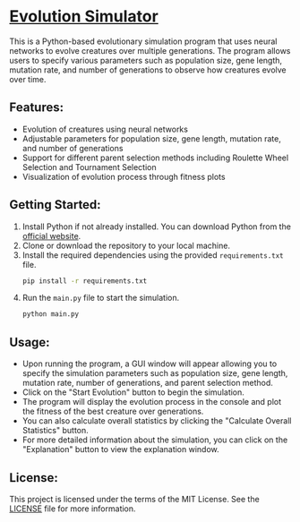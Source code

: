 # [Evolution Simulator](https://github.com/Littleunidragon/evol_sim)

This is a Python-based evolutionary simulation program that uses neural networks to evolve creatures over multiple generations. The program allows users to specify various parameters such as population size, gene length, mutation rate, and number of generations to observe how creatures evolve over time.

## Features:

- Evolution of creatures using neural networks
- Adjustable parameters for population size, gene length, mutation rate, and number of generations
- Support for different parent selection methods including Roulette Wheel Selection and Tournament Selection
- Visualization of evolution process through fitness plots

## Getting Started:

1. Install Python if not already installed. You can download Python from the [official website](https://www.python.org/).
2. Clone or download the repository to your local machine.
3. Install the required dependencies using the provided `requirements.txt` file.
   ```bash
   pip install -r requirements.txt
   ```
4. Run the `main.py` file to start the simulation.
   ```bash
   python main.py
   ```

## Usage:

- Upon running the program, a GUI window will appear allowing you to specify the simulation parameters such as population size, gene length, mutation rate, number of generations, and parent selection method.
- Click on the "Start Evolution" button to begin the simulation.
- The program will display the evolution process in the console and plot the fitness of the best creature over generations.
- You can also calculate overall statistics by clicking the "Calculate Overall Statistics" button.
- For more detailed information about the simulation, you can click on the "Explanation" button to view the explanation window.

## License:

This project is licensed under the terms of the MIT License. See the [LICENSE](LICENSE) file for more information.